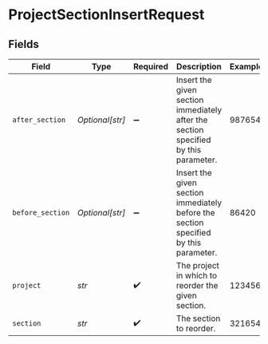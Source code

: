 # ProjectSectionInsertRequest


## Fields

| Field                                                                                | Type                                                                                 | Required                                                                             | Description                                                                          | Example                                                                              |
| ------------------------------------------------------------------------------------ | ------------------------------------------------------------------------------------ | ------------------------------------------------------------------------------------ | ------------------------------------------------------------------------------------ | ------------------------------------------------------------------------------------ |
| `after_section`                                                                      | *Optional[str]*                                                                      | :heavy_minus_sign:                                                                   | Insert the given section immediately after the section specified by this parameter.  | 987654                                                                               |
| `before_section`                                                                     | *Optional[str]*                                                                      | :heavy_minus_sign:                                                                   | Insert the given section immediately before the section specified by this parameter. | 86420                                                                                |
| `project`                                                                            | *str*                                                                                | :heavy_check_mark:                                                                   | The project in which to reorder the given section.                                   | 123456                                                                               |
| `section`                                                                            | *str*                                                                                | :heavy_check_mark:                                                                   | The section to reorder.                                                              | 321654                                                                               |